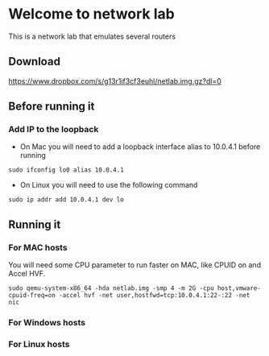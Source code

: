 # Welcome to network lab
This is a network lab that emulates several routers

## Download
https://www.dropbox.com/s/g13r1if3cf3euhl/netlab.img.gz?dl=0

## Before running it

### Add IP to the loopback
* On Mac you will need to add a loopback interface alias to 10.0.4.1 before running

`sudo ifconfig lo0 alias 10.0.4.1`

* On Linux you will need to use the following command

`sudo ip addr add 10.0.4.1 dev lo`


## Running it

### For MAC hosts
You will need some CPU parameter to run faster on MAC, like CPUID on and Accel HVF.

`sudo qemu-system-x86_64 -hda netlab.img -smp 4 -m 2G -cpu host,vmware-cpuid-freq=on -accel hvf -net user,hostfwd=tcp:10.0.4.1:22-:22 -net nic`

### For Windows hosts


### For Linux hosts
